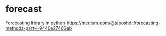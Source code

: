 # forecast
Forecasting library in python
https://medium.com/@taposhdr/forecasting-methods-part-i-9440e27466ab

